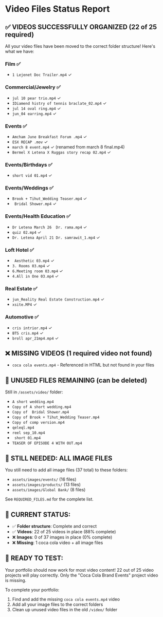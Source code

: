 # Video Files Status Report

## ✅ VIDEOS SUCCESSFULLY ORGANIZED (22 of 25 required)

All your video files have been moved to the correct folder structure! Here's what we have:

### Film ✅
- `1 Lejenet Doc Trailer.mp4` ✓

### Commercial/Jewelry ✅  
- `jul 10 pear trio.mp4` ✓
- `IDiamend histry of tennis braclate_02.mp4` ✓
- `jul 14 oval ring.mp4` ✓
- `jun_04 earring.mp4` ✓

### Events ✅
- `Amcham June Breakfast Forum .mp4` ✓
- `ESX RECAP .mov` ✓
- `march 8 event.mp4` ✓ (renamed from march 8 final.mp4)
- `Bermel X Letena X Ruggas story recap 02.mp4` ✓

### Events/Birthdays ✅
- `short vid 01.mp4` ✓

### Events/Weddings ✅
- `Brook + Tihut_Wedding Teaser.mp4` ✓
- ` Bridal Shower.mp4` ✓

### Events/Health Education ✅
- `Dr Letena March 26  Dr. rama.mp4` ✓
- `quiz 02.mp4` ✓
- `Dr. Letena April 21 Dr. samrawit_1.mp4` ✓

### Loft Hotel ✅
- ` Aesthetic 03.mp4` ✓
- `3. Rooms 03.mp4` ✓
- `6.Meeting room 03.mp4` ✓
- `4.All in One 03.mp4` ✓

### Real Estate ✅
- `jun_Reality Real Estate Construction.mp4` ✓
- `xsite.MP4` ✓

### Automotive ✅
- `cris intrior.mp4` ✓
- `BTS cris.mp4` ✓
- `broll apr_21mp4.mp4` ✓

## ❌ MISSING VIDEOS (1 required video not found)

- `coca cola events.mp4` - Referenced in HTML but not found in your files

## 📁 UNUSED FILES REMAINING (can be deleted)

Still in `/assets/video/` folder:
- `A short wedding.mp4` 
- `Copy of A short wedding.mp4`
- `Copy of  Bridal Shower.mp4`
- `Copy of Brook + Tihut_Wedding Teaser.mp4`
- `Copy of comp version.mp4`
- `qeleql.mp4`
- `reel sep_10.mp4`
- ` short 01.mp4`
- `TEASER OF EPISODE 4 WITH OUT.mp4`

## 📸 STILL NEEDED: ALL IMAGE FILES

You still need to add all image files (37 total) to these folders:
- `assets/images/events/` (16 files)
- `assets/images/products/` (13 files)  
- `assets/images/Global Bank/` (8 files)

See `REQUIRED_FILES.md` for the complete list.

## 🎯 CURRENT STATUS:

- ✅ **Folder structure**: Complete and correct
- ✅ **Videos**: 22 of 25 videos in place (88% complete)
- ❌ **Images**: 0 of 37 images in place (0% complete)
- ❌ **Missing**: 1 coca cola video + all image files

## 🚀 READY TO TEST:

Your portfolio should now work for most video content! 22 out of 25 video projects will play correctly. Only the "Coca Cola Brand Events" project video is missing.

To complete your portfolio:
1. Find and add the missing `coca cola events.mp4` video
2. Add all your image files to the correct folders
3. Clean up unused video files in the old `/video/` folder